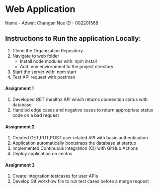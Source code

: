 # Web Application
Name - Adwait Changan
Nue ID - 002201568

## Instructions to Run the application Locally: 
1. Clone the Organization Repository
2. Navigate to web folder
    - Install node modules with: npm install
    - Add .env enviornment to the project directory
3. Start the server with: npm start
4. Test API request with postman

#### Assignment 1
1. Developed GET /healthz API which returns connection status with database
2. Handled edge cases and negative cases to return appropriate status code on a bad request

#### Assignment 2
1. Created GET,PUT,POST user related API with basic authentication.
2. Application automatically bootstraps the database at startup 
3. Implemented Continuous Integration (CI) with GitHub Actions
4. Deploy application on centos

#### Assignment 3
1. Create integration testcases for user APIs
2. Develop Git workflow file to run test cases before a merge request